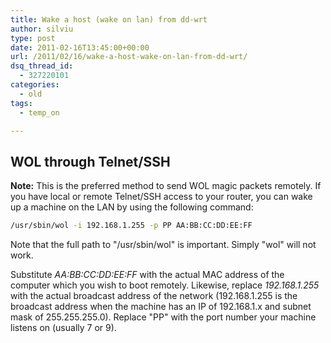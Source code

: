 ```yaml
---
title: Wake a host (wake on lan) from dd-wrt
author: silviu
type: post
date: 2011-02-16T13:45:00+00:00
url: /2011/02/16/wake-a-host-wake-on-lan-from-dd-wrt/
dsq_thread_id:
  - 327220101
categories:
  - old
tags:
  - temp_on

---
```

## WOL through Telnet/SSH

**Note:** This is the preferred method to send WOL magic packets remotely. If you have local or remote Telnet/SSH access to your router, you can wake up a machine on the LAN by using the following command:

```bash
/usr/sbin/wol -i 192.168.1.255 -p PP AA:BB:CC:DD:EE:FF
```

Note that the full path to "/usr/sbin/wol" is important. Simply "wol" will not work.

Substitute _AA:BB:CC:DD:EE:FF_ with the actual MAC address of the computer which you wish to boot remotely. Likewise, replace _192.168.1.255_ with the actual broadcast address of the network (192.168.1.255 is the broadcast address when the machine has an IP of 192.168.1.x and subnet mask of 255.255.255.0). Replace "PP" with the port number your machine listens on (usually 7 or 9).